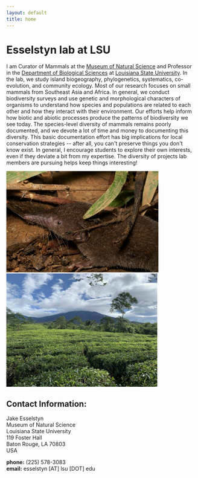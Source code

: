```yaml
---
layout: default
title: home
---
```

      
# Esselstyn lab at LSU
I am Curator of Mammals at the [Museum of Natural Science](https://www.lsu.edu/mns/) and Professor in the [Department of Biological Sciences](https://www.lsu.edu/science/biosci/) at [Louisiana State University](https://www.lsu.edu/). In the lab, we study island biogeography, phylogenetics, systematics, co-evolution, and community ecology.  Most of our research focuses on small mammals from Southeast Asia and Africa. In general, we conduct biodiversity surveys and use genetic and morphological characters of organisms to understand how species and populations are related to each other and how they interact with their environment.  Our efforts help inform how biotic and abiotic processes produce the patterns of biodiversity we see today. The species-level diversity of mammals remains poorly documented, and we devote a lot of time and money to documenting this diversity. This basic documentation effort has big implications for local conservation strategies -- after all, you can't preserve things you don't know exist. In general, I encourage students to explore their own interests, even if they deviate a bit from my expertise. The diversity of projects lab members are pursuing helps keep things interesting!

<div markdown="1">  
<img src="images/Crocidura.jpg" class="left" alt="shrew" width="402.984">
<img src="images/Gede-Pangrango.jpg" class="left" alt="Gede-Pangrango, Java" width="400">
</div>
  
## Contact Information:
Jake Esselstyn  
Museum of Natural Science  
Louisiana State University  
119 Foster Hall  
Baton Rouge, LA 70803  
USA  
  
**phone:** (225) 578-3083  
**email:** esselstyn [AT] lsu [DOT] edu

